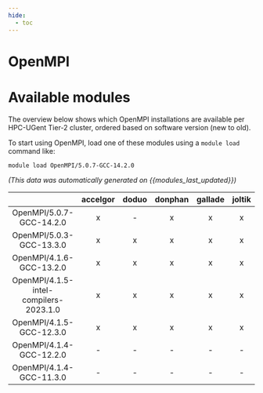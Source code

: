 ```yaml
---
hide:
  - toc
---
```


OpenMPI
=======

# Available modules


The overview below shows which OpenMPI installations are available per HPC-UGent Tier-2 cluster, ordered based on software version (new to old).

To start using OpenMPI, load one of these modules using a `module load` command like:

```shell
module load OpenMPI/5.0.7-GCC-14.2.0
```

*(This data was automatically generated on {{modules_last_updated}})*

| |accelgor|doduo|donphan|gallade|joltik|litleo|shinx|
| :---: | :---: | :---: | :---: | :---: | :---: | :---: | :---: |
|OpenMPI/5.0.7-GCC-14.2.0|x|-|x|x|x|x|x|
|OpenMPI/5.0.3-GCC-13.3.0|x|x|x|x|x|x|x|
|OpenMPI/4.1.6-GCC-13.2.0|x|x|x|x|x|x|x|
|OpenMPI/4.1.5-intel-compilers-2023.1.0|x|x|x|x|x|x|x|
|OpenMPI/4.1.5-GCC-12.3.0|x|x|x|x|x|x|x|
|OpenMPI/4.1.4-GCC-12.2.0|-|-|-|-|-|x|x|
|OpenMPI/4.1.4-GCC-11.3.0|-|-|-|-|-|x|x|

